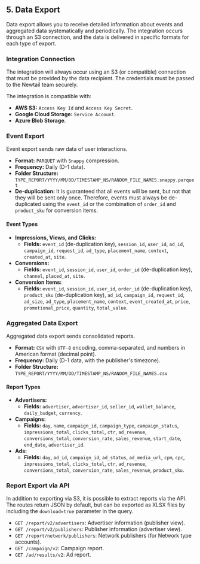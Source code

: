 ## 5. Data Export

Data export allows you to receive detailed information about events and aggregated data systematically and periodically. The integration occurs through an S3 connection, and the data is delivered in specific formats for each type of export.

### Integration Connection

The integration will always occur using an S3 (or compatible) connection that must be provided by the data recipient. The credentials must be passed to the Newtail team securely.

The integration is compatible with:

*   **AWS S3:** `Access Key Id` and `Access Key Secret`.
*   **Google Cloud Storage:** `Service Account`.
*   **Azure Blob Storage**.

### Event Export

Event export sends raw data of user interactions.

*   **Format:** `PARQUET` with `Snappy` compression.
*   **Frequency:** Daily (D-1 data).
*   **Folder Structure:** `TYPE_REPORT/YYYY/MM/DD/TIMESTAMP_NS/RANDOM_FILE_NAMES.snappy.parquet`
*   **De-duplication:** It is guaranteed that all events will be sent, but not that they will be sent only once. Therefore, events must always be de-duplicated using the `event_id` or the combination of `order_id` and `product_sku` for conversion items.

#### Event Types

*   **Impressions, Views, and Clicks:**
    *   **Fields:** `event_id` (de-duplication key), `session_id`, `user_id`, `ad_id`, `campaign_id`, `request_id`, `ad_type`, `placement_name`, `context`, `created_at`, `site`.
*   **Conversions:**
    *   **Fields:** `event_id`, `session_id`, `user_id`, `order_id` (de-duplication key), `channel`, `placed_at`, `site`.
*   **Conversion Items:**
    *   **Fields:** `event_id`, `session_id`, `user_id`, `order_id` (de-duplication key), `product_sku` (de-duplication key), `ad_id`, `campaign_id`, `request_id`, `ad_size`, `ad_type`, `placement_name`, `context`, `event_created_at`, `price`, `promotional_price`, `quantity`, `total_value`.

### Aggregated Data Export

Aggregated data export sends consolidated reports.

*   **Format:** `CSV` with `UTF-8` encoding, comma-separated, and numbers in American format (decimal point).
*   **Frequency:** Daily (D-1 data, with the publisher's timezone).
*   **Folder Structure:** `TYPE_REPORT/YYYY/MM/DD/TIMESTAMP_NS/RANDOM_FILE_NAMES.csv`

#### Report Types

*   **Advertisers:**
    *   **Fields:** `advertiser`, `advertiser_id`, `seller_id`, `wallet_balance`, `daily_budget`, `currency`.
*   **Campaigns:**
    *   **Fields:** `day`, `name`, `campaign_id`, `campaign_type`, `campaign_status`, `impressions_total`, `clicks_total`, `ctr`, `ad_revenue`, `conversions_total`, `conversion_rate`, `sales_revenue`, `start_date`, `end_date`, `advertiser_id`.
*   **Ads:**
    *   **Fields:** `day`, `ad_id`, `campaign_id`, `ad_status`, `ad_media_url`, `cpm`, `cpc`, `impressions_total`, `clicks_total`, `ctr`, `ad_revenue`, `conversions_total`, `conversion_rate`, `sales_revenue`, `product_sku`.

### Report Export via API

In addition to exporting via S3, it is possible to extract reports via the API. The routes return JSON by default, but can be exported as XLSX files by including the `download=true` parameter in the query.

*   `GET /report/v2/advertisers`: Advertiser information (publisher view).
*   `GET /report/v2/publishers`: Publisher information (advertiser view).
*   `GET /report/network/publishers`: Network publishers (for Network type accounts).
*   `GET /campaign/v2`: Campaign report.
*   `GET /ad/results/v2`: Ad report.